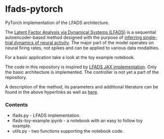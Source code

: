 # lfads-pytorch
PyTorch implementation of the LFADS architecture.

The [Latent Factor Analysis via Dynamical Systems (LFADS)](https://arxiv.org/abs/1608.06315) is a sequential autoencoder-based method designed with the purpose of [inferring single-trial dynamics of neural activity](https://rdcu.be/6Wji). The major part of the model operates on neural firing rates, not spikes and can be applied to various data modalities.  

For a basic application take a look at the toy example notebook.  

The code in this repository is inspired by [LFADS JAX implementation](https://github.com/google-research/computation-thru-dynamics). Only the basic architecture is implemented. The controller is not yet a part of the repository.  

A description of the method, its parameters and additional literature can be found in the above hyperlinks as well as [here](https://github.com/google-research/computation-thru-dynamics/blob/master/notebooks/LFADS%20Tutorial.ipynb).

### Contents
- lfads.py - LFADS implementation.
- lfads-toy-example.ipynb - a notebook with an easy to follow toy example.
- utils.py - two functions supporting the notebook code.
